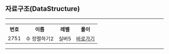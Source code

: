 ## 자료구조(DataStructure)
<hr>
<table>
  <tr>
    <th>번호</th>
    <th>이름</th>
    <th>레벨</th>
    <th>풀이</th>
  </tr>
  <tr>
    <td>2751 </td>
    <td>수 정렬하기2 </td>
    <td>실버5	 </td>
        <td><a href="https://github.com/y01044285848/Algorithm/tree/main/%EC%9C%A0%ED%98%95%EB%B3%84%20%EB%B6%84%EB%A5%98/Sort/problems/2751">바로가기</a></td> 
    
  </tr>
</table>
<hr>
